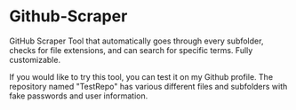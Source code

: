 # Github-Scraper

GitHub Scraper Tool that automatically goes through every subfolder, checks for file extensions, and can search for specific terms. Fully customizable.


If you would like to try this tool, you can test it on my Github profile. The repository named "TestRepo" has various different files and subfolders with fake passwords and user information.
